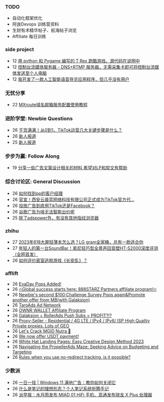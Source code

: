 ### TODO
-  自动化框架优化
-  阿良Devops 训练营资料
-  生财有术精华帖子、航海帖子浏览
-  Affiliate 每日训练

### side project
<!-- sideproject:START -->
-  12 [用 python 和 Pygame 编写的 T Rex 跑酷游戏。源代码在说明中](https://www.youtube.com/watch?v=pZySIXSelCA)
-  12 [控制台流媒体服务器 - DNS+RTMP 服务器，无需采集卡即可将控制台流媒体发送至个人电脑](https://github.com/Aioros/console-streaming-server)
-  12 [我开发了一款人工智能语音导览应用程序，但几乎没有用户](https://www.reddit.com/r/SideProject/comments/18gpp0e/ive_built_an_ai_audio_tour_app_but_have_almost_no/)<!-- sideproject:END -->


### 无忧分享
<!-- ruyo:START -->
-  22 [MXroute域名邮箱服务配置使用教程](https://51.ruyo.net/18648.html)<!-- ruyo:END -->

### 进阶学堂: Newbie Questions
<!-- advertcn1:START -->
-  26 [干货满满！从0到1，TikTok运营几大关键步骤是什么？](https://www.advertcn.com/thread-114830-1-1.html)
-  26 [新人报道](https://www.advertcn.com/thread-114829-1-1.html)
-  25 [新人报道](https://www.advertcn.com/thread-114821-1-1.html)<!-- advertcn1:END -->

### 步步为赢: Follow Along
<!-- advertcn2:START -->
-  19 [分享一些广告文案设计相关的材料 希望对LP和软文有帮助](https://www.advertcn.com/thread-114753-1-1.html)<!-- advertcn2:END -->

### 综合讨论区: General Discussion
<!-- advertcn3:START -->
-  26 [如何找到pp的客户经理](https://www.advertcn.com/thread-114827-1-1.html)
-  26 [官宣！西安云晨蓝网络科技有限公司正式成为TikTok官方代...](https://www.advertcn.com/thread-114825-1-1.html)
-  26 [投放广告到底用TikTok还是Facebook？](https://www.advertcn.com/thread-114824-1-1.html)
-  26 [谷歌广告为啥无法智能出价呢](https://www.advertcn.com/thread-114822-1-1.html)
-  25 [除了adspower外，有没有其他指纹浏览器](https://www.advertcn.com/thread-114820-1-1.html)<!-- advertcn3:END -->


### zhihu
<!-- zhihu:START -->
-  27 [2023年618大屏轻薄本怎么选？LG gram全家桶，总有一款适合你](http://zhuanlan.zhihu.com/p/632641888?utm_campaign=rss&utm_medium=rss&utm_source=rss&utm_content=title)
-  27 [年轻人的第一台SoundBar！索尼轻巧型全景声回音壁HT-S2000深度评测（全网首发）](http://zhuanlan.zhihu.com/p/630990296?utm_campaign=rss&utm_medium=rss&utm_source=rss&utm_content=title)
-  26 [如何评价密室逃脱游戏《长安乱》？](http://www.zhihu.com/question/563950552/answer/3045961312?utm_campaign=rss&utm_medium=rss&utm_source=rss&utm_content=title)<!-- zhihu:END -->

### afflift
<!-- afflift:START -->
-  26 [EvaDav Pops Added!](https://afflift.com/f/threads/evadav-pops-added.13017/)
-  26 [🔥Global success starts here: 888STARZ Partners affiliate program!🔥](https://afflift.com/f/threads/%F0%9F%94%A5global-success-starts-here-888starz-partners-affiliate-program-%F0%9F%94%A5.12803/)
-  26 [Newbie&#39;s second $100:Challenge Survey Pops again&amp;Promote another offer from MB&lpar;with Galaksion&rpar;](https://afflift.com/f/threads/newbies-second-100-challenge-survey-pops-again-promote-another-offer-from-mb-with-galaksion.13010/)
-  26 [TaroAds Ad Network](https://afflift.com/f/threads/taroads-ad-network.13042/)
-  26 [OWNR WALLET Affiliate Program](https://afflift.com/f/threads/ownr-wallet-affiliate-program.9733/)
-  26 [Galaksion + RollerAds Push Subs = PROFIT?!?](https://afflift.com/f/threads/galaksion-rollerads-push-subs-profit.13030/)
-  26 [Proxy-Seller - Residential / 4G LTE / IPv4 / IPv6/ ISP High Quality Private proxies. Lots of GEO](https://afflift.com/f/threads/proxy-seller-residential-4g-lte-ipv4-ipv6-isp-high-quality-private-proxies-lots-of-geo.11946/)
-  26 [Let&#39;s Crack MGID Nutra 🚀](https://afflift.com/f/threads/lets-crack-mgid-nutra-%F0%9F%9A%80.12967/)
-  26 [We now offer USDT payment!](https://afflift.com/f/threads/we-now-offer-usdt-payment.13038/)
-  26 [White Hat Landing Pages: Easy Creative Design Method 2023](https://afflift.com/f/threads/white-hat-landing-pages-easy-creative-design-method-2023.11420/)
-  26 [Navigating the PropellerAds Maze: Seeking Advice on Budgeting and Targeting](https://afflift.com/f/threads/navigating-the-propellerads-maze-seeking-advice-on-budgeting-and-targeting.13041/)
-  26 [Rules when you use no-redirect tracking, is it possible?](https://afflift.com/f/threads/rules-when-you-use-no-redirect-tracking-is-it-possible.13037/)<!-- afflift:END -->

### 少数派
<!-- sspai:START -->
-  26 [一日一技 | Windows 11 满地广告：教你如何关闭它](https://sspai.com/post/88373)
-  26 [什么是笔记的理想形态？个人笔记系统折腾手记](https://sspai.com/post/87490)
-  26 [派早报：水月雨发布 MIAD 01 HiFi 手机、高通发布骁龙 X Plus 处理器](https://sspai.com/post/88364)<!-- sspai:END -->
